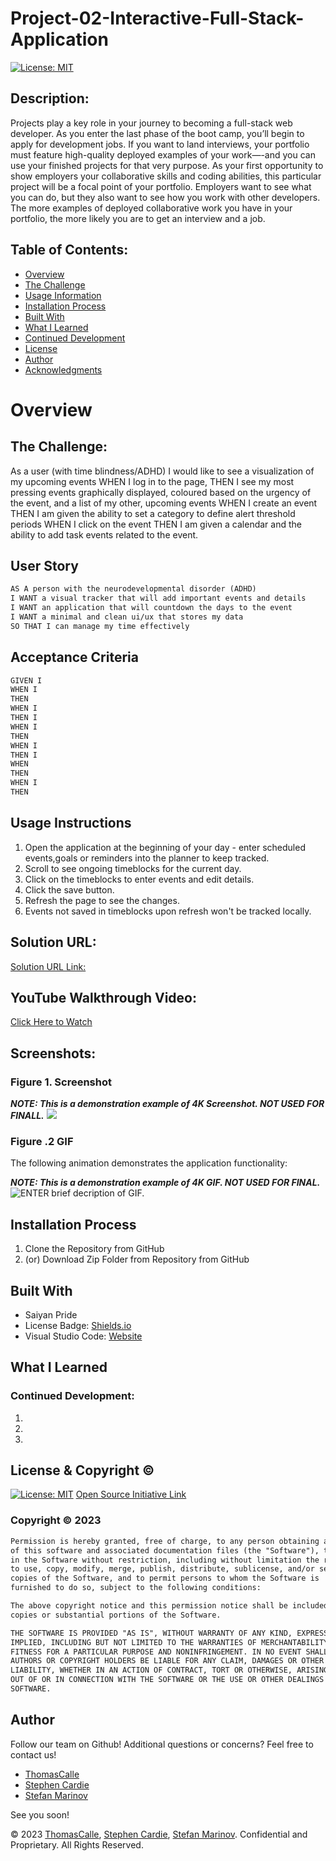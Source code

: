 # Project-02-Interactive-Full-Stack-Application

[![License: MIT](https://img.shields.io/badge/License-MIT-yellow.svg)](https://opensource.org/licenses/MIT)
  
## Description:
Projects play a key role in your journey to becoming a full-stack web developer. As you enter the last phase of the boot camp, you’ll begin to apply for development jobs. If you want to land interviews, your portfolio must feature high-quality deployed examples of your work—-and you can use your finished projects for that very purpose.
As your first opportunity to show employers your collaborative skills and coding abilities, this particular project will be a focal point of your portfolio. Employers want to see what you can do, but they also want to see how you work with other developers. The more examples of deployed collaborative work you have in your portfolio, the more likely you are to get an interview and a job.

## Table of Contents:
- [Overview](#Overview)
- [The Challenge](#The-Challenge)
- [Usage Information](#Usage-Information)
- [Installation Process](#Installation-Process)
- [Built With](#Built-With)
- [What I Learned](#What-I-Learned)
- [Continued Development](#Continued-Development)
- [License](#License)
- [Author](#Author)
- [Acknowledgments](#Acknowledgments)

# Overview

## The Challenge:

As a user (with time blindness/ADHD)
I would like to see a visualization of my upcoming events
WHEN I log in to the page,
THEN I see my most pressing events graphically displayed, coloured based on the urgency of the event, and a list of my other, upcoming events
WHEN I create an event
THEN I am given the ability to set a category to define alert threshold periods
WHEN I click on the event
THEN I am given a calendar and the ability to add task events related to the event.

## User Story

```md
AS A person with the neurodevelopmental disorder (ADHD)
I WANT a visual tracker that will add important events and details
I WANT an application that will countdown the days to the event
I WANT a minimal and clean ui/ux that stores my data 
SO THAT I can manage my time effectively
```

## Acceptance Criteria

```md
GIVEN I 
WHEN I 
THEN 
WHEN I 
THEN I 
WHEN I 
THEN 
WHEN I 
THEN I 
WHEN 
THEN 
WHEN I 
THEN 
```

## Usage Instructions
1. Open the application at the beginning of your day - enter scheduled events,goals or reminders into the planner to keep tracked.
2. Scroll to see ongoing timeblocks for the current day.
3. Click on the timeblocks to enter events and edit details.
4. Click the save button.
5. Refresh the page to see the changes.
6. Events not saved in timeblocks upon refresh won't be tracked locally.

## Solution URL:
[Solution URL Link:]()

## YouTube Walkthrough Video:
[Click Here to Watch](https://www.youtube.com/watch?v=sm6py49QNto)

## Screenshots:
### Figure 1. Screenshot

***NOTE: This is a demonstration example of 4K Screenshot. NOT USED FOR FINALL.***
![](./public/assets/images/Third-Paarty%20API's%20Work%20Day%20Scheduler.png/assets/images/Third-Paarty%20API's%20Work%20Day%20Scheduler.png) 
### Figure .2 GIF
The following animation demonstrates the application functionality:

***NOTE: This is a demonstration example of 4K GIF. NOT USED FOR FINAL.***
![ENTER brief decription of GIF.](./public/assets/images/gif.GIF)


## Installation Process
1. Clone the Repository from GitHub 
2. (or) Download Zip Folder from Repository from GitHub 

## Built With
- Saiyan Pride
- License Badge: [Shields.io](https://shields.io/)
- Visual Studio Code: [Website](https://code.visualstudio.com/)

## What I Learned


### Continued Development:
1. 
2.  
3.  

## License & Copyright ©
  
[![License: MIT](https://img.shields.io/badge/License-MIT-yellow.svg)](https://opensource.org/licenses/MIT) [Open Source Initiative Link](https://opensource.org/licenses/MIT)

### Copyright © 2023
```md
Permission is hereby granted, free of charge, to any person obtaining a copy
of this software and associated documentation files (the "Software"), to deal
in the Software without restriction, including without limitation the rights
to use, copy, modify, merge, publish, distribute, sublicense, and/or sell
copies of the Software, and to permit persons to whom the Software is
furnished to do so, subject to the following conditions:

The above copyright notice and this permission notice shall be included in all
copies or substantial portions of the Software.

THE SOFTWARE IS PROVIDED "AS IS", WITHOUT WARRANTY OF ANY KIND, EXPRESS OR
IMPLIED, INCLUDING BUT NOT LIMITED TO THE WARRANTIES OF MERCHANTABILITY,
FITNESS FOR A PARTICULAR PURPOSE AND NONINFRINGEMENT. IN NO EVENT SHALL THE
AUTHORS OR COPYRIGHT HOLDERS BE LIABLE FOR ANY CLAIM, DAMAGES OR OTHER
LIABILITY, WHETHER IN AN ACTION OF CONTRACT, TORT OR OTHERWISE, ARISING FROM,
OUT OF OR IN CONNECTION WITH THE SOFTWARE OR THE USE OR OTHER DEALINGS IN THE
SOFTWARE.
```

## Author
Follow our team on Github! Additional questions or concerns? Feel free to contact us!
- [ThomasCalle](https://github.com/ThomasCalle)
- [Stephen Cardie](https://github.com/omgthegreenranger)
- [Stefan Marinov](https://github.com/scorpionfiko)

See you soon!

© 2023 [ThomasCalle](https://github.com/ThomasCalle), [Stephen Cardie](https://github.com/omgthegreenranger), [Stefan Marinov](https://github.com/scorpionfiko). Confidential and Proprietary. All Rights Reserved.